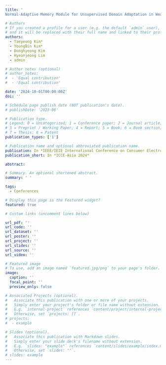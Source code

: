 ```yaml
---
title: '
Normal-Adaptive Memory Module for Unsupervised Domain Adaptation in Weakly-supervised Video Anomaly Detection'

# Authors
# If you created a profile for a user (e.g. the default `admin` user), write the username (folder name) here
# and it will be replaced with their full name and linked to their profile.
authors:
  - Taeyeong Kim*
  - YoungBin Kim*
  - Donghyeong Kim
  - Hyeonjeong Lim
  - admin

# Author notes (optional)
# author_notes:
#  - 'Equal contribution'
#  - 'Equal contribution'

date: '2024-10-01T00:00:00Z'
doi: ''

# Schedule page publish date (NOT publication's date).
# publishDate: '2023-06'

# Publication type.
# Legend: 0 = Uncategorized; 1 = Conference paper; 2 = Journal article;
# 3 = Preprint / Working Paper; 4 = Report; 5 = Book; 6 = Book section;
# 7 = Thesis; 8 = Patent
publication_types: ['1']

# Publication name and optional abbreviated publication name.
publication: In *IEEE/IEIE International Conference on Consumer Electronics Asia*
publication_short: In *ICCE-Asia 2024*

abstract: 

# Summary. An optional shortened abstract.
summary: ' '

tags:
  - Conferences

# Display this page in the Featured widget?
featured: true

# Custom links (uncomment lines below)

url_pdf: ''
url_code: ''
url_dataset: ''
url_poster: ''
url_project: ''
url_slides: ''
url_source: ''
url_video: ''

# Featured image
# To use, add an image named `featured.jpg/png` to your page's folder.
image:
  caption: ''
  focal_point: ''
  preview_only: false

# Associated Projects (optional).
#   Associate this publication with one or more of your projects.
#   Simply enter your project's folder or file name without extension.
#   E.g. `internal-project` references `content/project/internal-project/index.md`.
#   Otherwise, set `projects: []`.
# projects:
#  - example

# Slides (optional).
#   Associate this publication with Markdown slides.
#   Simply enter your slide deck's filename without extension.
#   E.g. `slides: "example"` references `content/slides/example/index.md`.
#   Otherwise, set `slides: ""`.
# slides: example
---
```

